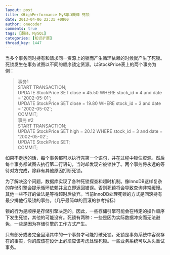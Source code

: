 ```yaml
---
layout: post
title: 《HighPerformance MySQL》概译 死锁
date: 2013-04-06 22:31 +0800
author: onecoder
comments: true
tags: [翻译，MySQL]
categories: [知识扩展]
thread_key: 1447
---
```

<p>
	当多个事务同时持有和请求同一资源上的锁而产生循环依赖的时候就产生了死锁。死锁发生在事务试图以不同的顺序锁定资源。以StockPrice表上的两个事务为例：</p>
<blockquote>
	<p>
		事务1<br />
		START TRANSACTION;<br />
		UPDATE StockPrice SET close = 45.50 WHERE stock_id = 4 and date = &#39;2002-05-01&#39;;<br />
		UPDATE StockPrice SET close = 19.80 WHERE stock_id = 3 and date = &#39;2002-05-02&#39;;<br />
		COMMIT;<br />
		事务 #2<br />
		START TRANSACTION;<br />
		UPDATE StockPrice SET high = 20.12 WHERE stock_id = 3 and date = &#39;2002-05-02&#39;;<br />
		UPDATE StockPrice SET;<br />
		COMMIT;</p>
</blockquote>
<p>
	如果不走运的话，每个事务都可以执行完第一个语句，并在过程中锁住资源。然后每个事务都试图去执行第二行语句，当时却发现它被锁住了。两个事务将永远的等待对方完成，除非有其他原因打断死锁。</p>
<p>
	为了解决这个问题，数据库实现了各种死锁探查和超时机制。像InnoDB这样复杂的存储引擎会提示循环依赖并且立即返回错误。否则死锁将会导致查询非常缓慢。其他一些不好的做法是等待超时后放弃。当前InnoDB处理死锁的方式是回滚持有最少排他行级锁的事务。（几乎最简单的回滚的参考指标）</p>
<p>
	锁的行为是顺序是存储引擎决定的。因此，一些存储引擎可能会在特定的操作顺序下发生死锁，其他的可能没有。死锁有两种：一些是因为实际数据冲突而无法避免，一些是因为存储引擎的工作方式产生。</p>
<p>
	只有部分或者完全回滚其中的一个事务才可能打破死锁。死锁是事务系统中客观存在的事实，你的应该在设计上必须应该考虑处理死锁。一些业务系统可以从头重试事务。</p>

